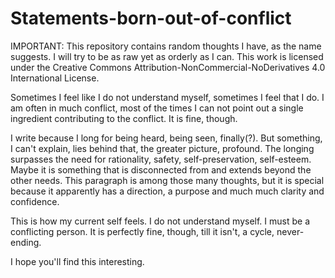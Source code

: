 # Statements-born-out-of-conflict
IMPORTANT: This repository contains random thoughts I have, as the name suggests. I will try to be as raw yet as orderly as I can. This work is licensed under the Creative Commons Attribution-NonCommercial-NoDerivatives 4.0 International License.

Sometimes I feel like I do not understand myself, sometimes I feel that I do. I am often in much conflict, most of the times I can not point out a single ingredient contributing to the conflict. It is fine, though.

I write because I long for being heard, being seen, finally(?). But something, I can't explain, lies behind that, the greater picture, profound. The longing surpasses the need for rationality, safety, self-preservation, self-esteem. Maybe it is something that is disconnected from and extends beyond the other needs. This paragraph is among those many thoughts, but it is special because it apparently has a direction, a purpose and much much clarity and confidence.

This is how my current self feels. I do not understand myself. I must be a conflicting person. It is perfectly fine, though, till it isn't, a cycle, never-ending.

I hope you'll find this interesting.
